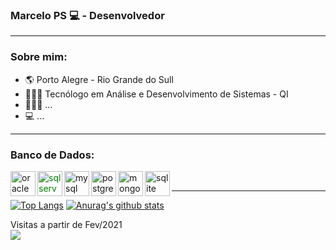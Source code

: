 <!--
**marcelopspereira/marcelopspereira** is a ✨ _special_ ✨ repository because its `README.md` (this file) appears on your GitHub profile.

Here are some ideas to get you started:

- 🔭 I’m currently working on ...
- 🌱 I’m currently learning ...
- 👯 I’m looking to collaborate on ...
- 🤔 I’m looking for help with ...
- 💬 Ask me about ...
- 📫 How to reach me: ...
- 😄 Pronouns: ...
- ⚡ Fun fact: ...
-->

### Marcelo PS 💻 - Desenvolvedor 

<hr></hr>

### Sobre mim:
- :earth_americas: Porto Alegre - Rio Grande do Sull
- 👨🏿‍🎓  Tecnólogo em Análise e Desenvolvimento de Sistemas - QI
- 👨🏿‍💻 ...
- 💻  ...

<hr></hr>
 
### Banco de Dados:
[<img align="left" alt="oracle" width="40px" style="fill: yellow;" src="https://cdn.jsdelivr.net/npm/simple-icons@3.12.1/icons/oracle.svg"/>][oracle]
[<img align="left" alt="sqlserver" width="40px" style="color: green;" src="https://cdn.jsdelivr.net/npm/simple-icons@3.12.1/icons/microsoftsqlserver.svg"/>][sqlserver]
[<img align="left" alt="mysql" width="40px" src="https://cdn.jsdelivr.net/npm/simple-icons@3.12.1/icons/mysql.svg"/>][mysql]
[<img align="left" alt="postgresql" width="40px" src="https://cdn.jsdelivr.net/npm/simple-icons@3.12.1/icons/postgresql.svg"/>][postgresql]
[<img align="left" alt="mongodb" width="40px" src="https://cdn.jsdelivr.net/npm/simple-icons@3.12.1/icons/mongodb.svg"/>][mongodb]
[<img align="left" alt="sqlite" width="40px" src="https://cdn.jsdelivr.net/npm/simple-icons@3.12.1/icons/sqlite.svg"/>][sqlite]<br/>

<hr></hr>

[![Top Langs](https://github-readme-stats.vercel.app/api/top-langs/?username=marcelopspereira&theme=dracula)](https://github.com/jussaragranja/)
[![Anurag's github stats](https://github-readme-stats.vercel.app/api?username=marcelopspereira&show_icons=true&theme=dracula)](https://github.com/jussaragranja/)

<p>Visitas a partir de Fev/2021<br><img src="https://profile-counter.glitch.me/marcelopspereira/count.svg"/></p>

[oracle]: https://docs.oracle.com/en/database/oracle/oracle-database/
[mysql]: https://dev.mysql.com/doc/
[postgresql]: https://www.postgresql.org/docs/
[mongodb]: https://www.mongodb.com/
[sqlite]: https://www.sqlite.org/docs.html
[sqlserver]: https://docs.microsoft.com/pt-br/sql/sql-server/?view=sql-server-ver15
